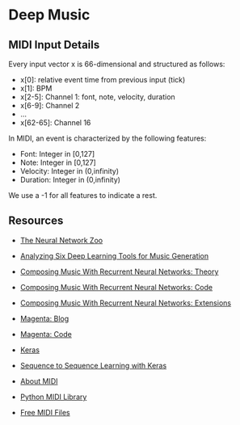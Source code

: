 # Deep Music

## MIDI Input Details
Every input vector x is 66-dimensional and structured as follows:
- x[0]: relative event time from previous input (tick)
- x[1]: BPM
- x[2-5]: Channel 1: font, note, velocity, duration
- x[6-9]: Channel 2
- ...
- x[62-65]: Channel 16

In MIDI, an event is characterized by the following features:
- Font: Integer in [0,127]
- Note: Integer in [0,127]
- Velocity: Integer in (0,infinity)
- Duration: Integer in (0,infinity)

We use a -1 for all features to indicate a rest.

## Resources
* [The Neural Network Zoo](http://www.asimovinstitute.org/neural-network-zoo/)

* [Analyzing Six Deep Learning Tools for Music Generation](http://www.asimovinstitute.org/analyzing-deep-learning-tools-music/)

* [Composing Music With Recurrent Neural Networks: Theory](http://www.hexahedria.com/2015/08/03/composing-music-with-recurrent-neural-networks/)
* [Composing Music With Recurrent Neural Networks: Code](https://github.com/hexahedria/biaxial-rnn-music-composition)
* [Composing Music With Recurrent Neural Networks: Extensions](http://www.hexahedria.com/2016/08/08/summer-research-on-the-hmc-intelligent-music-software-team)

* [Magenta: Blog](https://magenta.tensorflow.org/)
* [Magenta: Code](https://github.com/tensorflow/magenta)

* [Keras](https://keras.io/)
* [Sequence to Sequence Learning with Keras](https://github.com/farizrahman4u/seq2seq)

* [About MIDI](http://stackoverflow.com/questions/14448380/how-do-i-read-a-midi-file-change-its-instrument-and-write-it-back)
* [Python MIDI Library](https://github.com/vishnubob/python-midi)

* [Free MIDI Files](http://www.mididb.com/genres/)
